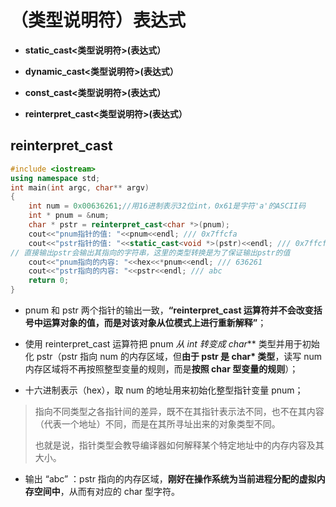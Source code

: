 # （类型说明符）表达式

- **static_cast<类型说明符>(表达式）**

- **dynamic_cast<类型说明符>(表达式）**

- **const_cast<类型说明符>(表达式）**

- **reinterpret_cast<类型说明符>(表达式）**

## reinterpret_cast

```cpp
#include <iostream>
using namespace std;
int main(int argc, char** argv)
{
    int num = 0x00636261;//用16进制表示32位int，0x61是字符'a'的ASCII码
    int * pnum = &num;
    char * pstr = reinterpret_cast<char *>(pnum);
    cout<<"pnum指针的值: "<<pnum<<endl; /// 0x7ffcfa
    cout<<"pstr指针的值: "<<static_cast<void *>(pstr)<<endl; /// 0x7ffcfa
// 直接输出pstr会输出其指向的字符串，这里的类型转换是为了保证输出pstr的值
    cout<<"pnum指向的内容: "<<hex<<*pnum<<endl; /// 636261
    cout<<"pstr指向的内容: "<<pstr<<endl; /// abc
    return 0;
}
```

- pnum 和 pstr 两个指针的输出一致，**“reinterpret_cast 运算符并不会改变括号中运算对象的值，而是对该对象从位模式上进行重新解释”**；

- 使用 reinterpret_cast 运算符把 pnum **从 int* 转变成 char*** 类型并用于初始化 pstr（pstr 指向 num 的内存区域，但**由于 pstr 是 char* 类型**，读写 num 内存区域将不再按照整型变量的规则，而是**按照 char 型变量的规则**）；

- 十六进制表示（hex），取 num 的地址用来初始化整型指针变量 pnum；

> 指向不同类型之各指针间的差异，既不在其指针表示法不同，也不在其内容（代表一个地址）不同，而是在其所寻址出来的对象类型不同。
> 
> 也就是说，指针类型会教导编译器如何解释某个特定地址中的内存内容及其大小。

- 输出 “abc” ：pstr 指向的内存区域，**刚好在操作系统为当前进程分配的虚拟内存空间中**，从而有对应的 char 型字符。
